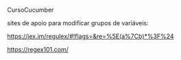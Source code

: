CursoCucumber

sites de apoio para modificar grupos de variáveis:

https://jex.im/regulex/#!flags=&re=%5E(a%7Cb)*%3F%24

https://regex101.com/

